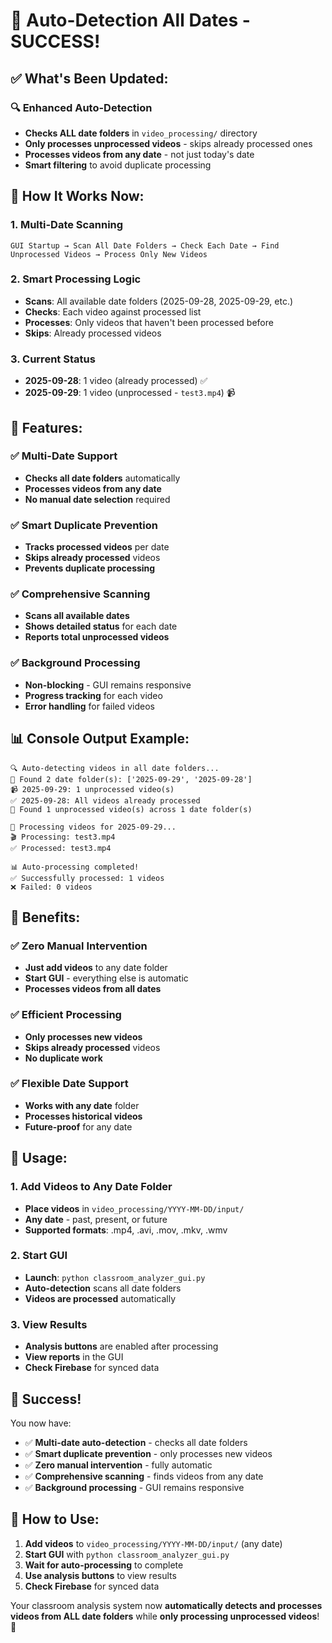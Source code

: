 # 🚀 Auto-Detection All Dates - SUCCESS!

## ✅ **What's Been Updated:**

### **🔍 Enhanced Auto-Detection**
- **Checks ALL date folders** in `video_processing/` directory
- **Only processes unprocessed videos** - skips already processed ones
- **Processes videos from any date** - not just today's date
- **Smart filtering** to avoid duplicate processing

## 🎯 **How It Works Now:**

### **1. Multi-Date Scanning**
```
GUI Startup → Scan All Date Folders → Check Each Date → Find Unprocessed Videos → Process Only New Videos
```

### **2. Smart Processing Logic**
- **Scans**: All available date folders (2025-09-28, 2025-09-29, etc.)
- **Checks**: Each video against processed list
- **Processes**: Only videos that haven't been processed before
- **Skips**: Already processed videos

### **3. Current Status**
- **2025-09-28**: 1 video (already processed) ✅
- **2025-09-29**: 1 video (unprocessed - `test3.mp4`) 📹

## 🚀 **Features:**

### **✅ Multi-Date Support**
- **Checks all date folders** automatically
- **Processes videos from any date**
- **No manual date selection** required

### **✅ Smart Duplicate Prevention**
- **Tracks processed videos** per date
- **Skips already processed** videos
- **Prevents duplicate processing**

### **✅ Comprehensive Scanning**
- **Scans all available dates**
- **Shows detailed status** for each date
- **Reports total unprocessed videos**

### **✅ Background Processing**
- **Non-blocking** - GUI remains responsive
- **Progress tracking** for each video
- **Error handling** for failed videos

## 📊 **Console Output Example:**

```
🔍 Auto-detecting videos in all date folders...
📅 Found 2 date folder(s): ['2025-09-29', '2025-09-28']
📹 2025-09-29: 1 unprocessed video(s)
✅ 2025-09-28: All videos already processed
🚀 Found 1 unprocessed video(s) across 1 date folder(s)

📅 Processing videos for 2025-09-29...
🎬 Processing: test3.mp4
✅ Processed: test3.mp4

📊 Auto-processing completed!
✅ Successfully processed: 1 videos
❌ Failed: 0 videos
```

## 🎉 **Benefits:**

### **✅ Zero Manual Intervention**
- **Just add videos** to any date folder
- **Start GUI** - everything else is automatic
- **Processes videos from all dates**

### **✅ Efficient Processing**
- **Only processes new videos**
- **Skips already processed** videos
- **No duplicate work**

### **✅ Flexible Date Support**
- **Works with any date** folder
- **Processes historical videos**
- **Future-proof** for any date

## 🚀 **Usage:**

### **1. Add Videos to Any Date Folder**
- **Place videos** in `video_processing/YYYY-MM-DD/input/`
- **Any date** - past, present, or future
- **Supported formats**: .mp4, .avi, .mov, .mkv, .wmv

### **2. Start GUI**
- **Launch**: `python classroom_analyzer_gui.py`
- **Auto-detection** scans all date folders
- **Videos are processed** automatically

### **3. View Results**
- **Analysis buttons** are enabled after processing
- **View reports** in the GUI
- **Check Firebase** for synced data

## 🎉 **Success!**

You now have:
- ✅ **Multi-date auto-detection** - checks all date folders
- ✅ **Smart duplicate prevention** - only processes new videos
- ✅ **Zero manual intervention** - fully automatic
- ✅ **Comprehensive scanning** - finds videos from any date
- ✅ **Background processing** - GUI remains responsive

## 🚀 **How to Use:**

1. **Add videos** to `video_processing/YYYY-MM-DD/input/` (any date)
2. **Start GUI** with `python classroom_analyzer_gui.py`
3. **Wait for auto-processing** to complete
4. **Use analysis buttons** to view results
5. **Check Firebase** for synced data

Your classroom analysis system now **automatically detects and processes videos from ALL date folders** while **only processing unprocessed videos**! 🎉

